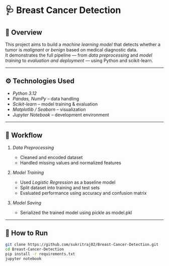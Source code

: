 # 🩺 Breast Cancer Detection

## 📘 Overview
This project aims to build a *machine learning model* that detects whether a tumor is *malignant* or *benign* based on medical diagnostic data.  
It demonstrates the full pipeline — from *data preprocessing* and *model training* to *evaluation and deployment* — using Python and scikit-learn.

---

## ⚙ Technologies Used
- *Python 3.12*
- *Pandas, NumPy* – data handling  
- *Scikit-learn* – model training & evaluation  
- *Matplotlib / Seaborn* – visualization  
- *Jupyter Notebook* – development environment  

---

## 🧠 Workflow
1. *Data Preprocessing*
   - Cleaned and encoded dataset  
   - Handled missing values and normalized features  

2. *Model Training*
   - Used *Logistic Regression* as a baseline model  
   - Split dataset into training and test sets  
   - Evaluated performance using accuracy and confusion matrix  

3. *Model Saving*
   - Serialized the trained model using pickle as model.pkl  

---

## 🧩 How to Run
```bash
git clone https://github.com/sukritraj02/Breast-Cancer-Detection.git
cd Breast-Cancer-Detection
pip install -r requirements.txt
jupyter notebook
